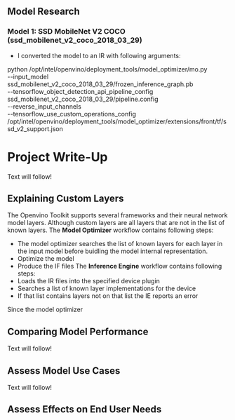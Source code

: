 ## Model Research

### Model 1: SSD MobileNet V2 COCO (ssd_mobilenet_v2_coco_2018_03_29)

- I converted the model to an IR with following arguments:

python /opt/intel/openvino/deployment_tools/model_optimizer/mo.py \
--input_model ssd_mobilenet_v2_coco_2018_03_29/frozen_inference_graph.pb \
--tensorflow_object_detection_api_pipeline_config ssd_mobilenet_v2_coco_2018_03_29/pipeline.config \
--reverse_input_channels \
--tensorflow_use_custom_operations_config /opt/intel/openvino/deployment_tools/model_optimizer/extensions/front/tf/ssd_v2_support.json

# Project Write-Up

Text will follow!

## Explaining Custom Layers

The Openvino Toolkit supports several frameworks and their neural network model layers. Although custom layers are all layers that are not in the list of known layers.
The **Model Optimizer** workflow contains following steps:
- The model optimizer searches the list of known layers for each layer in the input model before buidling the model internal representation.
- Optimize the model
- Produce the IF files
The **Inference Engine** workflow contains following steps:
- Loads the IR files into the specified device plugin
- Searches a list of known layer implementations for the device
- If that list contains layers not on that list the IE reports an error




Since the model optimizer 


## Comparing Model Performance

Text will follow!


## Assess Model Use Cases

Text will follow!

## Assess Effects on End User Needs
